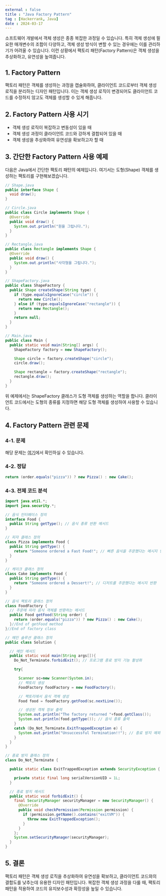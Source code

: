 ```yaml
---
external : false
title : "Java Factory Pattern"
tag : [Hackerrank, Java]
date : 2024-03-17
---
```


소프트웨어 개발에서 객체 생성은 종종 복잡한 과정일 수 있습니다. 특히 객체 생성에 필요한 매개변수의 조합이 다양하고, 객체 생성 방식이 변할 수 있는 경우에는 이를 관리하기가 어려울 수 있습니다. 이런 상황에서 팩토리 패턴(Factory Pattern)은 객체 생성을 추상화하고, 유연성을 높여줍니다.

## 1. Factory Pattern

팩토리 패턴은 객체를 생성하는 과정을 캡슐화하여, 클라이언트 코드로부터 객체 생성 로직을 분리하는 디자인 패턴입니다. 이는 객체 생성 로직이 변경되어도 클라이언트 코드를 수정하지 않고도 객체를 생성할 수 있게 해줍니다.

## 2. Factory Pattern 사용 시기

- 객체 생성 로직이 복잡하고 변동성이 있을 때
- 객체 생성 과정이 클라이언트 코드와 강하게 결합되어 있을 때
- 객체 생성을 추상화하여 유연성을 확보하고자 할 때

## 3. 간단한 Factory Pattern 사용 예제

다음은 Java에서 간단한 팩토리 패턴의 예제입니다. 여기서는 도형(Shape) 객체를 생성하는 팩토리를 구현해보겠습니다.

```java
// Shape.java
public interface Shape {
  void draw();
}
```

```java
// Circle.java
public class Circle implements Shape {
  @Override
  public void draw() {
    System.out.println("원을 그립니다.");
  }
}
```

```java
// Rectangle.java
public class Rectangle implements Shape {
  @Override
  public void draw() {
    System.out.println("사각형을 그립니다.");
  }
}
```

```java
// ShapeFactory.java
public class ShapeFactory {
  public Shape createShape(String type) {
    if (type.equalsIgnoreCase("circle")) {
      return new Circle();
    } else if (type.equalsIgnoreCase("rectangle")) {
      return new Rectangle();
    }
    return null;
  }
}
```

```java
// Main.java
public class Main {
  public static void main(String[] args) {
    ShapeFactory factory = new ShapeFactory();

    Shape circle = factory.createShape("circle");
    circle.draw();

    Shape rectangle = factory.createShape("rectangle");
    rectangle.draw();
  }
}
```

위 예제에서는 ShapeFactory 클래스가 도형 객체를 생성하는 역할을 합니다. 클라이언트 코드에서는 도형의 종류를 지정하면 해당 도형 객체를 생성하여 사용할 수 있습니다.

## 4. Factory Pattern 관련 문제

### 4-1. 문제

해당 문제는 [여기](https://www.hackerrank.com/challenges/java-factory/problem?isFullScreen=true)에서 확인하실 수 있습니다.

### 4-2. 정답

```java
return (order.equals("pizza")) ? new Pizza() : new Cake();
```

### 4-3. 전체 코드 분석

```java
import java.util.*;
import java.security.*;

// 음식 인터페이스 정의
interface Food {
  public String getType(); // 음식 종류 반환 메서드
}

// 피자 클래스 정의
class Pizza implements Food {
  public String getType() {
    return "Someone ordered a Fast Food!"; // 빠른 음식을 주문했다는 메시지 반환
  }
}

// 케이크 클래스 정의
class Cake implements Food {
  public String getType() {
    return "Someone ordered a Dessert!"; // 디저트를 주문했다는 메시지 반환
  }
}

// 음식 팩토리 클래스 정의
class FoodFactory {
  // 주문에 따라 음식 객체를 반환하는 메서드
  public Food getFood(String order) {
    return (order.equals("pizza")) ? new Pizza() : new Cake();
  }//End of getFood method
}//End of factory class

// 메인 솔루션 클래스 정의
public class Solution {

  // 메인 메서드
  public static void main(String args[]){
    Do_Not_Terminate.forbidExit(); // 프로그램 종료 방지 기능 활성화

    try{

      Scanner sc=new Scanner(System.in);
      // 팩토리 생성
      FoodFactory foodFactory = new FoodFactory();

      // 팩토리에서 음식 객체 생성
      Food food = foodFactory.getFood(sc.nextLine());

      // 생성된 객체 정보 출력
      System.out.println("The factory returned "+food.getClass());
      System.out.println(food.getType()); // 음식 종류 출력
    }
    catch (Do_Not_Terminate.ExitTrappedException e) {
      System.out.println("Unsuccessful Termination!!"); // 종료 방지 예외 발생 시 메시지 출력
    }
  }
}

// 종료 방지 클래스 정의
class Do_Not_Terminate {

  public static class ExitTrappedException extends SecurityException {

    private static final long serialVersionUID = 1L;
  }

  // 종료 방지 메서드
  public static void forbidExit() {
    final SecurityManager securityManager = new SecurityManager() {
      @Override
      public void checkPermission(Permission permission) {
        if (permission.getName().contains("exitVM")) {
          throw new ExitTrappedException();
        }
      }
    };
    System.setSecurityManager(securityManager);
  }
}
```

## 5. 결론

팩토리 패턴은 객체 생성 로직을 추상화하여 유연성을 확보하고, 클라이언트 코드와의 결합도를 낮추는데 유용한 디자인 패턴입니다. 복잡한 객체 생성 과정을 다룰 때, 팩토리 패턴을 적용하여 코드의 유지보수성과 확장성을 높일 수 있습니다.
